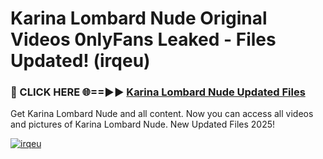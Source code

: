 # Karina Lombard Nude Original Videos 0nlyFans Leaked - Files Updated! (irqeu)

<h3>🔴 CLICK HERE 🌐==►► <a href="https://tinyurl.com/52m3yx9h" rel="nofollow">Karina Lombard Nude Updated Files</a></h3>

Get Karina Lombard Nude and all content. Now you can access all videos and pictures of Karina Lombard Nude. New Updated Files 2025!

[![irqeu](https://i.imgur.com/TnHtlc8.gif)](https://tinyurl.com/52m3yx9h)
